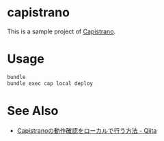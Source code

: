 # capistrano

This is a sample project of [Capistrano](http://capistranorb.com/).

# Usage

```sh
bundle
bundle exec cap local deploy
```

# See Also

- [Capistranoの動作確認をローカルで行う方法 - Qiita](https://qiita.com/progrhyme/items/87f2e9557c06b44ccfef)
